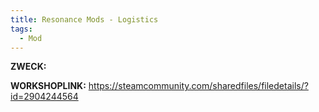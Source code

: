 ```yaml
---
title: Resonance Mods - Logistics
tags:
  - Mod
---
```

**ZWECK:** 

**WORKSHOPLINK:** https://steamcommunity.com/sharedfiles/filedetails/?id=2904244564
 <script src="https://www.steamwidgets.net/api/resource/query?type=js&module=workshop&version=v1"></script>
<steam-workshop itemid="2904244564"></steam-workshop>